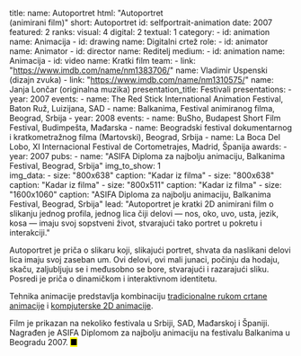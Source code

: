 title: 
    name: Autoportret
    html: "Autoportret<br>(animirani film)"
    short: Autoportret
id: selfportrait-animation
date: 2007
featured: 2
ranks:
    visual: 4
    digital: 2
    textual: 1
category: 
    - id: animation
      name: Animacija
    - id: drawing
      name: Digitalni crtež
role:
    - id: animator
      name: Animator
    - id: director
      name: Reditelj
medium:
    - id: animation
      name: Animacija
    - id: video
      name: Kratki film
team:
    - link: "https://www.imdb.com/name/nm1383706/"
      name: Vladimir Uspenski (dizajn zvuka)
    - link: "https://www.imdb.com/name/nm1310575/"
      name: Janja Lončar (originalna muzika)
presentation_title: Festivali
presentations:
    - year: 2007
      events:
        - name: <span class='italic-style'>The Red Stick International Animation Festival</span>, Baton Ruž, Luizijana, SAD
        - name: <span class='italic-style'>Balkanima</span>, Festival animiranog filma, Beograd, Srbija
    - year: 2008
      events:
        - name: <span class='italic-style'>BuSho</span>, Budapest Short Film Festival, Budimpešta, Mađarska
        - name: <span class='italic-style'>Beogradski festival dokumentarnog i kratkometražnog filma</span> (Martovski), Beograd, Srbija
        - name: <span class='italic-style'>La Boca Del Lobo</span>, XI Internacional Festival de Cortometrajes, Madrid, Španija
awards:
    - year: 2007
      pubs:
        - name: "<span class='italic-style'>ASIFA Diploma za najbolju animaciju</span>, Balkanima Festival, Beograd, Srbija"
img_to_show: 1       
img_data:
    - size: "800x638"
      caption: "Kadar iz filma"
    - size: "800x638"
      caption: "Kadar iz filma"
    - size: "800x511"
      caption: "Kadar iz filma"
    - size: "1600x1060"
      caption: "<span class='italic-style'>ASIFA Diploma za najbolju animaciju</span>, Balkanima Festival, Beograd, Srbija"
lead: "<span class='italic-style'>Autoportret</span> je kratki 2D animirani film o slikanju jednog profila, jednog lica čiji delovi — nos, oko, uvo, usta, jezik, kosa — imaju svoj sopstveni život, stvarajući tako portret u pokretu i interakciji."

<span class='italic-style'>Autoportret</span> je priča o slikaru koji, slikajući portret, shvata da naslikani delovi lica imaju svoj zaseban um. Ovi delovi, ovi mali junaci, počinju da hodaju, skaču, zaljubljuju se i međusobno se bore, stvarajući i razarajući sliku. Posredi je priča o dinamičkom i interaktivnom identitetu.  

Tehnika animacije predstavlja kombinaciju <a href='https://en.wikipedia.org/wiki/Traditional_animation' target='_blank'>tradicionalne rukom crtane animacije</a> i <a href='https://en.wikipedia.org/wiki/Animation#2D_animation' target='_blank'>kompjuterske 2D animacije</a>.

Film je prikazan na nekoliko festivala u Srbiji, SAD, Mađarskoj i Španiji. Nagrađen je ASIFA Diplomom za najbolju animaciju na festivalu Balkanima u Beogradu 2007. <mark>&#9632;</mark>